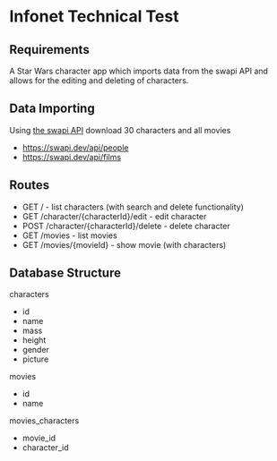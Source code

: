 # Infonet Technical Test

## Requirements

A Star Wars character app which imports data from the swapi API and allows for the editing and deleting of characters.

## Data Importing

Using [the swapi API](https://swapi.dev/) download 30 characters and all movies

-   https://swapi.dev/api/people
-   https://swapi.dev/api/films

## Routes

-   GET / - list characters (with search and delete functionality)
-   GET /character/{characterId}/edit - edit character
-   POST /character/{characterId}/delete - delete character
-   GET /movies - list movies
-   GET /movies/{movieId} - show movie (with characters)

## Database Structure

characters

-   id
-   name
-   mass
-   height
-   gender
-   picture

movies

-   id
-   name

movies_characters

-   movie_id
-   character_id
